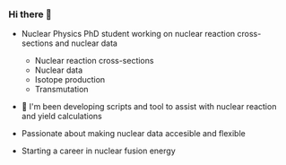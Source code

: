 ### Hi there 👋

- Nuclear Physics PhD student working on nuclear reaction cross-sections and nuclear data  
    - Nuclear reaction cross-sections 
    - Nuclear data 
    - Isotope production 
    - Transmutation
   
- 🔭 I'm been developing scripts and tool to assist with nuclear reaction and yield calculations 
- Passionate about making nuclear data accesible and flexible
- Starting a career in nuclear fusion energy 
